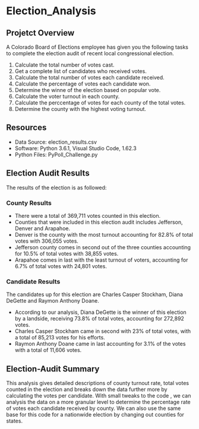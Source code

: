 # Election_Analysis

## Projetct Overview
A Colorado Board of Elections employee has given you the following tasks to complete the election audit of recent local congressional election. 

1. Calculate the total number of votes cast.
2. Get a complete list of candidates who received votes.
3. Calculate the total number of votes each candidate received. 
4. Calculate the percentage of votes each candidate won.
5. Determine the winne of the election based on popular vote.
6. Calculate the voter turnout in each county. 
7. Calculate the perccentage of votes for each county of the total votes.
8. Determine the county with the highest voting turnout.

## Resources
- Data Source: election_results.csv
- Software: Python 3.6.1, Visual Studio Code, 1.62.3
- Python Files: PyPoll_Challenge.py

## Election Audit Results
The results of the election is as followed:

### County Results
- There were a total of 369,711 votes counted in this election. 
- Counties that were included in this election audit includes Jefferson, Denver and Arapahoe.
- Denver is the county with the most turnout accounting for 82.8% of total votes with 306,055 votes.
- Jefferson county comes in second out of the three counties accounting for 10.5% of total votes with 38,855 votes. 
- Arapahoe comes in last with the least turnout of voters, accounting for 6.7% of total votes with 24,801 votes. 

### Candidate Results
The candidates up for this election are Charles Casper Stockham, Diana DeGette and Raymon Anthony Doane.
- According to our analysis, Diana DeGette is the winner of this election by a landside, receiving 73.8% of total votes, accounting for 272,892 votes. 
- Charles Casper Stockham came in second with 23% of total votes, with a total of 85,213 votes for his efforts. 
- Raymon Anthony Doane came in last accounting for 3.1% of the votes with a total of 11,606 votes. 

## Election-Audit Summary
This analysis gives detailed descriptions of county turnout rate, total votes counted in the election and breaks down the data further more by calculating the votes per candidate. With small tweaks to the code , we can analysis the data on a more granular level to determine the percentage rate of votes each candidate received by county. We can also use the same base for this code for a nationwide election by changing out counties for states. 
